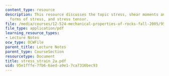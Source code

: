 ```yaml
---
content_type: resource
description: This resource discusses the topic stress, shear moments and symmetry,
  forms of stress, and stress tensor.
file: /media/courses/12-524-mechanical-properties-of-rocks-fall-2005/95e1fffe7fb66aeda9e17ca7316bec93_stress_strain_2a.pdf
file_type: application/pdf
learning_resource_types:
- Lecture Notes
ocw_type: OCWFile
parent_title: Lecture Notes
parent_type: CourseSection
resourcetype: Document
title: stress_strain_2a.pdf
uid: 95e1fffe-7fb6-6aed-a9e1-7ca7316bec93
---
```

